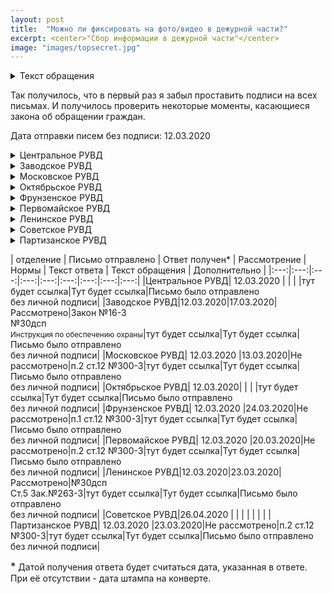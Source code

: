 ```yaml
---
layout: post
title:  "Можно ли фиксировать на фото/видео в дежурной части?"
excerpt: <center>"Сбор информации в дежурной части"</center>
image: "images/topsecret.jpg"
---
```

<details>
  <summary>Текст обращения</summary>
 <p style="margin-left: 50px;"> Я, гражданин Республики Беларусь, обращаюсь к Вам за разъяснением.</p>
<p style="margin-left: 50px;">  В соответствии со <strong> статьей 34 Конституции Республики Беларусь, “Гражданам Республики Беларусь гарантируется право на получение, хранение и распространение полной, достоверной и своевременной информации о деятельности государственных органов, общественных объединений, о политической, экономической, культурной и международной жизни, состоянии окружающей среды.”</strong>.</p>
<p style="margin-left: 50px;">  В соответствии со <strong>ст. 5 Закона № 263 – З «Об органах внутренних дел Республики Беларусь» от 17 июля 2007 года, “Деятельность органов внутренних дел является гласной, открытой для граждан и средств массовой информации в той мере, в какой это не противоречит требованиям законодательства Республики Беларусь о защите государственных секретов и иной охраняемой законом тайны.”</strong></p>
<p style="margin-left: 50px;">	В связи с изложенным, прошу пояснить:</p>
<p>1. Возможно ли проведение аудиозаписи, фотосъемки и видеофиксации на территории дежурной части РУВД ... района.</p>
<p>2. Если указанное в п.1 не разрешено, прошу пояснить, на основании каких нормативных документов запрещается сбор информации указанными методами</p> 
  </details>
<p>Так получилось, что в первый раз я забыл проставить подписи на всех письмах. И получилось проверить некоторые моменты, касающиеся закона об обращении граждан.</p>
<p>Дата отправки писем без подписи: 12.03.2020</p>

<details>
  <summary>Центральное РУВД</summary>
  В целом ответ развернутый. В ответе ссылались на следующие документы:<br/>
  - Указ Президента Республики Беларусь "О некоторых вопросах в сфере государственных секретов" от 25.02.2011 №68;<br/>
  - Некие ведомственные правовые акты, регламентирующие режим секретности в ОВД и организацию пропускного режима на них;<br/>
  - Ссылка на то, что что указанные акты имеют гриф "Для служебного пользования" (далее ДСП);<br/>
  - Статья 18-1 Закона Республики Беларусь "Об информации, информатизации и защите информации" от 10.11.2008 №355-3, согласно которой, акты с грифом "ДСП" относятся к служебной информации, распространение которой ограничено.<br/>
  
 Ключевой момент, в вопросе "А можно ли?" кроется как раз в последнем пункте. В ответе прямым текстом говорится о невозможности разъяснения мне содержания правовых актов, которые запрещают мне проводить фотофиксацию на территории дежурной части.
  ```Вердикт
  Снимать нельзя, но мы вам не расскажем почему
  ```
</details>

<details>
  <summary>Заводское РУВД</summary>
   В целом ответ развернутый. В ответе ссылались на следующие документы:<br/>
  - Закон Республики Беларусь от 8 Мая 2009 года №16-3 "О государственной охране";<br/>
  - Приказ МВД Республики Беларусь от 23.05.2019 №30дсп;<br/>
  - Инструкция по обеспечению охраны объектов УВД администрации Заводского района г. Минска и осуществлении пропускного режима на них.
 
 ```Вердикт
  Если кратко - нельзя. На основании "ДСП" приказа, который на основании Закона "О государственной охране". О том что с текстом приказа №30дсп ознакомиться нельзя не указано.
  ```
</details>

<details>
  <summary>Московское РУВД</summary>
  
  ```Вердикт
  console.log("I'm a code block!");
  ```
  
</details>

<details>
  <summary>Октябрьское РУВД</summary>
  
  ```Вердикт
  console.log("I'm a code block!");
  ```
  
</details>

<details>
  <summary>Фрунзенское РУВД</summary>
  
  ```Вердикт
  console.log("I'm a code block!");
  ```
  
</details>

<details>
  <summary>Первомайское РУВД</summary>
  
  ```Вердикт
  console.log("I'm a code block!");
  ```
  
</details>

<details>
  <summary>Ленинское РУВД</summary>
  
  ```Вердикт
  console.log("I'm a code block!");
  ```
  
</details>

<details>
  <summary>Советское РУВД</summary>
  
  ```Вердикт
  console.log("I'm a code block!");
  ```
</details>

<details>
  <summary>Партизанское РУВД</summary>
  
  ```Вердикт
  console.log("I'm a code block!");
  ```
</details>

| отделение  |  Письмо отправлено | Ответ получен* | Рассмотрение  | Нормы  | Текст ответа  | Текст обращения  | Дополнительно  |
|:---:|:---:|:---:|:---:|:---:|:---:|:---:|:---:|:---:|
|Центральное РУВД| 12.03.2020 |   |   |   |тут будет ссылка|Тут будет ссылка|Письмо было отправлено <br>без личной подписи|
|Заводское РУВД|12.03.2020|17.03.2020|Рассмотрено|Закон №16-3<br>№30дсп<br><small>Инструкция по обеспечению охраны</small>|тут будет ссылка|Тут будет ссылка|Письмо было отправлено <br>без личной подписи|
|Московское РУВД| 12.03.2020 |13.03.2020|Не рассмотрено|п.2 ст.12 №300-3|тут будет ссылка|Тут будет ссылка|Письмо было отправлено <br>без личной подписи|
|Октябрьское РУВД| 12.03.2020|   |   |   |тут будет ссылка|Тут будет ссылка|Письмо было отправлено <br>без личной подписи|
|Фрунзенское РУВД| 12.03.2020 |24.03.2020|Не рассмотрено|п.1 ст.12 №300-3|тут будет ссылка|Тут будет ссылка|Письмо было отправлено <br>без личной подписи|
|Первомайское РУВД| 12.03.2020 |20.03.2020|Не рассмотрено|п.2 ст.12 №300-3|тут будет ссылка|Тут будет ссылка|Письмо было отправлено <br>без личной подписи|
|Ленинское РУВД|12.03.2020|23.03.2020|Рассмотрено|№30дсп<br>Ст.5 Зак.№263-3|тут будет ссылка|Тут будет ссылка|Письмо было отправлено <br>без личной подписи|
|Советское РУВД|26.04.2020 |   |   |   |   |   |   |
|Партизанское РУВД| 12.03.2020 |23.03.2020|Не рассмотрено|п.2 ст.12 №300-3|тут будет ссылка|Тут будет ссылка|Письмо было отправлено <br>без личной подписи|

<big>*</big> Датой получения ответа будет считаться дата, указанная в ответе. При её отсутствии - дата штампа на конверте.


